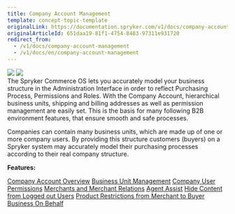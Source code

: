 ```yaml
---
title: Company Account Management
template: concept-topic-template
originalLink: https://documentation.spryker.com/v1/docs/company-account-management
originalArticleId: 651daa19-81f1-4754-8483-97311e931720
redirect_from:
  - /v1/docs/company-account-management
  - /v1/docs/en/company-account-management
---
```


<div class='feature-text'>
    <div class='feature-images'>
    <img class="light-mode" src="https://spryker.s3.eu-central-1.amazonaws.com/docs/Document+360/Capabilities+icons/light/company+account+management.svg"/>
    <img class="dark-mode" src="https://spryker.s3.eu-central-1.amazonaws.com/docs/Document+360/Capabilities+icons/dark/Company+Account+Management.svg"/>
    </div>
    <div class="feature-text-wrap">
 The Spryker Commerce OS lets you accurately model your business structure in the Administration Interface in order to reflect Purchasing Process, Permissions and Roles. With the Company Account, hierarchical business units, shipping and billing addresses as well as permission management are easily set. This is the basis for many following B2B environment features, that ensure smooth and safe processes.
        
Companies can contain many business units, which are made up of one or more company users. By providing this structure customers (buyers) on a Spryker system may accurately model their purchasing processes according to their real company structure.
    </div>
</div>

**Features:**

<div>
<a class="feature-link" href="https://documentation.spryker.com/v1/docs/company-account-overview">Company Account Overview</a>    
<a class="feature-link" href="https://documentation.spryker.com/v1/docs/business-unit-management">Business Unit Management</a>
<a class="feature-link" href="https://documentation.spryker.com/v1/docs/company-user-roles-and-permissions-overview">Company User Permissions</a>
<a class="feature-link" href="https://documentation.spryker.com/v1/docs/merchants-and-merchant-relations">Merchants and Merchant Relations</a>
<a class="feature-link" href="https://documentation.spryker.com/v1/docs/how-to-setup-agent-assist-b2b">Agent Assist</a>
<a class="feature-link" href="https://documentation.spryker.com/v1/docs/hide-content-from-logged-out-users">Hide Content from Logged out Users</a>
<a class="feature-link" href="https://documentation.spryker.com/v1/docs/product-restrictions-from-merchant-to-buyer">Product Restrictions from Merchant to Buyer</a>
<a class="feature-link" href="https://documentation.spryker.com/v1/docs/business-on-behalf">Business On Behalf</a>
</div>
